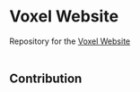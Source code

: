 # Voxel Website
Repository for the [Voxel Website](https://www.voxelified.com)
</br></br>

## Contribution

